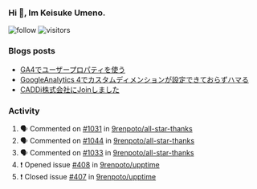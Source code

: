 ### Hi 👋, Im Keisuke Umeno.

<!--
**9renpoto/9renpoto** is a ✨ _special_ ✨ repository because its `README.md` (this file) appears on your GitHub profile.

Here are some ideas to get you started:

- 🔭 I’m currently working on ...
- 🌱 I’m currently learning ...
- 👯 I’m looking to collaborate on ...
- 🤔 I’m looking for help with ...
- 💬 Ask me about ...
- 📫 How to reach me: ...
- 😄 Pronouns: ...
- ⚡ Fun fact: ...
-->

![follow](https://img.shields.io/github/followers/9renpoto?label=Follow&style=social)
![visitors](https://komarev.com/ghpvc/?username=9renpoto&label=Profile%20views&color=0e75b6&style=flat)

### Blogs posts

<!-- BLOG-POST-LIST:START -->
- [GA4でユーザープロパティを使う](https://9renpoto.dev/2021/02/21/google-analytics-4-user-properties/)
- [GoogleAnalytics 4でカスタムディメンションが設定できておらずハマる](https://9renpoto.dev/2021/02/13/google-analytics-4/)
- [CADDi株式会社にJoinしました](https://9renpoto.dev/2020/12/05/join/)
<!-- BLOG-POST-LIST:END -->

### Activity

<!--START_SECTION:activity-->
1. 🗣 Commented on [#1031](https://github.com/9renpoto/all-star-thanks/issues/1031) in [9renpoto/all-star-thanks](https://github.com/9renpoto/all-star-thanks)
2. 🗣 Commented on [#1044](https://github.com/9renpoto/all-star-thanks/issues/1044) in [9renpoto/all-star-thanks](https://github.com/9renpoto/all-star-thanks)
3. 🗣 Commented on [#1033](https://github.com/9renpoto/all-star-thanks/issues/1033) in [9renpoto/all-star-thanks](https://github.com/9renpoto/all-star-thanks)
4. ❗️ Opened issue [#408](https://github.com/9renpoto/upptime/issues/408) in [9renpoto/upptime](https://github.com/9renpoto/upptime)
5. ❗️ Closed issue [#407](https://github.com/9renpoto/upptime/issues/407) in [9renpoto/upptime](https://github.com/9renpoto/upptime)
<!--END_SECTION:activity-->

<!--START_SECTION:waka-->
<!--END_SECTION:waka-->
